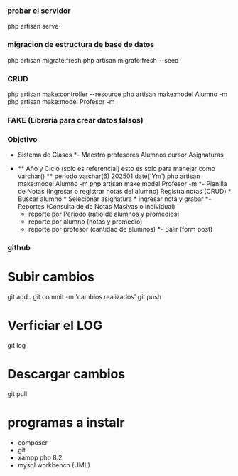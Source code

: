 ### probar el servidor
php artisan serve


### migracion de estructura de base de datos
php artisan migrate:fresh
php artisan migrate:fresh --seed

### CRUD
php artisan make:controller --resource
php artisan make:model Alumno -m
php artisan make:model Profesor -m

### FAKE (Libreria para crear datos falsos)

### Objetivo
- Sistema de Clases
*- Maestro 
    profesores
    Alumnos
    cursor
    Asignaturas
*   ** Año y Ciclo (solo es referencial) esto es solo para manejar como varchar()
    ** periodo varchar(6) 202501    date('Ym')
    php artisan make:model Alumno -m
    php artisan make:model Profesor -m
*- Planilla de Notas (Ingresar o registrar notas del alumno)
    Registra notas (CRUD)
        * Buscar alumno
        * Selecionar asignatura
        * ingresar nota y grabar
*- Reportes (Consulta de de Notas Masivas o individual)
    * reporte por Periodo (ratio de alumnos y promedios)
    * reporte por alumno (notas y promedio)
    * reporte por profesor (cantidad de alumnos)
*- Salir (form post)


### github
# Subir cambios
git add .
git commit -m 'cambios realizados'
git push

# Verficiar el LOG 
git log

# Descargar cambios
git pull


# programas a instalr
* composer
* git
* xampp php 8.2
* mysql workbench (UML)





